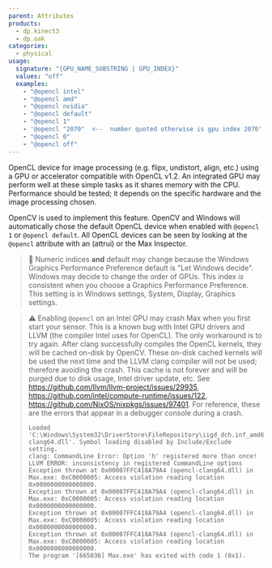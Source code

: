 ```yaml
---
parent: Attributes
products:
  - dp.kinect3
  - dp.oak
categories:
  - physical
usage:
  signature: "{GPU_NAME_SUBSTRING | GPU_INDEX}"
  values: "off"
  examples:
    - "@opencl intel"
    - "@opencl amd"
    - "@opencl nvidia"
    - "@opencl default"
    - "@opencl 1"
    - '@opencl "2070"  <--  number quoted otherwise is gpu index 2070'
    - "@opencl 0"
    - "@opencl off"
---
```


OpenCL device for image processing (e.g. flipx, undistort, align, etc.)
using a GPU or accelerator compatible with OpenCL v1.2. An integrated GPU
may perform well at these simple tasks as it shares memory with the CPU.
Performance should be tested; it depends on the specific hardware and
the image processing chosen.

OpenCV is used to implement this feature. OpenCV and Windows will automatically
chose the default OpenCL device when enabled with `@opencl 1` or `@opencl default`.
All OpenCL devices can be seen by looking at the `@opencl` attribute with
an (attrui) or the Max Inspector.

> :memo: Numeric indices **and** default may change because the Windows Graphics Performance
> Preference default is "Let Windows decide". Windows may decide to change the order of GPUs.
> This index *is* consistent when you choose a Graphics Performance Preference. This
> setting is in Windows settings, System, Display, Graphics settings.

> :warning:
> Enabling `@opencl` on an Intel GPU may crash Max when you first start your sensor. This
> is a known bug with Intel GPU drivers and LLVM (the compiler Intel uses for OpenCL).
> The only workaround is to try again. After clang successfully compiles the OpenCL kernels,
> they will be cached on-disk by OpenCV. These on-disk cached kernels will be used the next
> time and the LLVM clang compiler will not be used; therefore avoiding the crash. This cache
> is not forever and will be purged due to disk usage, Intel driver update, etc. See
> <https://github.com/llvm/llvm-project/issues/29935>, <https://github.com/intel/compute-runtime/issues/122>,
> <https://github.com/NixOS/nixpkgs/issues/97401>.
> For reference, these are the errors that appear in a debugger console during a crash.
> ```
> Loaded 'C:\Windows\System32\DriverStore\FileRepository\iigd_dch.inf_amd64_afa18c61a36f2728\opencl-clang64.dll'. Symbol loading disabled by Include/Exclude setting.
> clang: CommandLine Error: Option 'h' registered more than once!
> LLVM ERROR: inconsistency in registered CommandLine options
> Exception thrown at 0x00007FFC418A79A4 (opencl-clang64.dll) in Max.exe: 0xC0000005: Access violation reading location 0x0000000000000000.
> Exception thrown at 0x00007FFC418A79A4 (opencl-clang64.dll) in Max.exe: 0xC0000005: Access violation reading location 0x0000000000000000.
> Exception thrown at 0x00007FFC418A79A4 (opencl-clang64.dll) in Max.exe: 0xC0000005: Access violation reading location 0x0000000000000000.
> Exception thrown at 0x00007FFC418A79A4 (opencl-clang64.dll) in Max.exe: 0xC0000005: Access violation reading location 0x0000000000000000.
> The program '[665836] Max.exe' has exited with code 1 (0x1).
> ```
